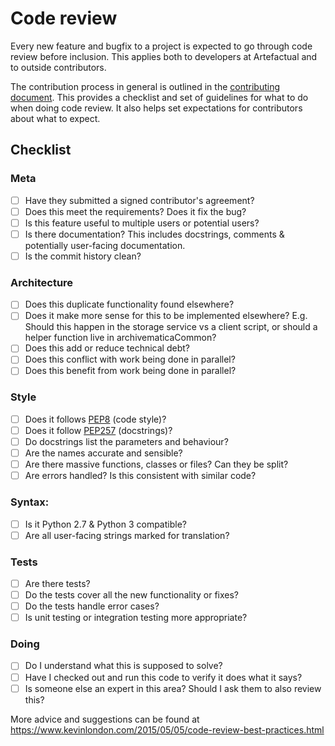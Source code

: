 Code review
===========

Every new feature and bugfix to a project is expected to go through code review before inclusion.
This applies both to developers at Artefactual and to outside contributors.

The contribution process in general is outlined in the [contributing document](CONTRIBUTING.md).
This provides a checklist and set of guidelines for what to do when doing code review.
It also helps set expectations for contributors about what to expect.

Checklist
---------

### Meta
- [ ] Have they submitted a signed contributor's agreement?
- [ ] Does this meet the requirements? Does it fix the bug?
- [ ] Is this feature useful to multiple users or potential users?
- [ ] Is there documentation?  This includes docstrings, comments & potentially user-facing documentation.
- [ ] Is the commit history clean?

### Architecture
- [ ] Does this duplicate functionality found elsewhere?
- [ ] Does it make more sense for this to be implemented elsewhere? E.g. Should this happen in the storage service vs a client script, or should a helper function live in archivematicaCommon?
- [ ] Does this add or reduce technical debt?
- [ ] Does this conflict with work being done in parallel?
- [ ] Does this benefit from work being done in parallel?

### Style
- [ ] Does it follows [PEP8](https://www.python.org/dev/peps/pep-0008/) (code style)?
- [ ] Does it follow [PEP257](https://www.python.org/dev/peps/pep-0257/) (docstrings)?
- [ ] Do docstrings list the parameters and behaviour?
- [ ] Are the names accurate and sensible?
- [ ] Are there massive functions, classes or files? Can they be split?
- [ ] Are errors handled?  Is this consistent with similar code?

### Syntax:
- [ ] Is it Python 2.7 & Python 3 compatible?
- [ ] Are all user-facing strings marked for translation?

### Tests
- [ ] Are there tests?
- [ ] Do the tests cover all the new functionality or fixes?
- [ ] Do the tests handle error cases?
- [ ] Is unit testing or integration testing more appropriate?

### Doing
- [ ] Do I understand what this is supposed to solve?
- [ ] Have I checked out and run this code to verify it does what it says?
- [ ] Is someone else an expert in this area? Should I ask them to also review this?

More advice and suggestions can be found at https://www.kevinlondon.com/2015/05/05/code-review-best-practices.html
